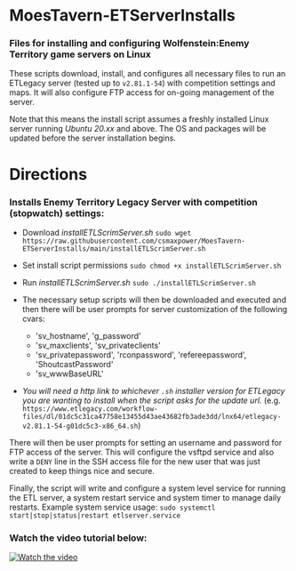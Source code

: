 # MoesTavern-ETServerInstalls
### Files for installing and configuring Wolfenstein:Enemy Territory game servers on Linux

These scripts download, install, and configures all necessary files to run an ETLegacy server (tested up to `v2.81.1-54`) with competition settings and maps. It will also configure FTP access for on-going management of the server.

Note that this means the install script assumes a freshly installed Linux server running *Ubuntu 20.xx* and above.  The OS and packages will be updated before the server installation begins.


# Directions
### Installs Enemy Territory Legacy Server with competition (stopwatch) settings:

-  Download *installETLScrimServer.sh*  `sudo wget https://raw.githubusercontent.com/csmaxpower/MoesTavern-ETServerInstalls/main/installETLScrimServer.sh`
-  Set install script permissions  `sudo chmod +x installETLScrimServer.sh`
-  Run *installETLScrimServer.sh*  `sudo ./installETLScrimServer.sh`

- The necessary setup scripts will then be downloaded and executed and then there will be user prompts for server customization of the following cvars: 
    - 'sv_hostname', 'g_password' 
    - 'sv_maxclients', 'sv_privateclients' 
    - 'sv_privatepassword', 'rconpassword', 'refereepassword', 'ShoutcastPassword' 
    - 'sv_wwwBaseURL'

- *You will need a http link to whichever `.sh` installer version for ETLegacy you are wanting to install when the script asks for the update url.*  (e.g. `https://www.etlegacy.com/workflow-files/dl/01dc5c31ca47758e13455d43ae43682fb3ade3dd/lnx64/etlegacy-v2.81.1-54-g01dc5c3-x86_64.sh`)

There will then be user prompts for setting an username and password for FTP access of the server.  This will configure the vsftpd service and also write a `DENY` line in the SSH access file for the new user that was just created to keep things nice and secure.

Finally, the script will write and configure a system level service for running the ETL server, a system restart service and system timer to manage daily restarts. Example system service usage:  `sudo systemctl start|stop|status|restart etlserver.service`

### Watch the video tutorial below:

[![Watch the video](https://moestavern.site.nfoservers.com/downloads/images/moes/preview.png)](https://youtu.be/85Rn-jtDNPo)
